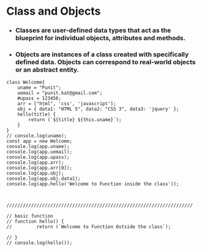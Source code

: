 # Class and Objects

<ul>
    <li><h3>Classes are user-defined data types that act as the blueprint for individual objects, attributes and methods.<h3/></li>
</ul>
<ul><li><h3>Objects are instances of a class created with specifically defined data. Objects can correspond to real-world objects or an abstract entity.</h3></li></ul> 

```
class Welcome{
    uname = "Punit";
    uemail = "punit.kat@gmail.com";
    #upass = 123456;
    arr = ["html", 'css', 'javascript'];
    obj = { data1: "HTML 5", data2: "CSS 3", data3: 'jquery' };
    hello(title) {
        return (`${title} ${this.uname}`); 
    }
}
// console.log(uname);
const app = new Welcome;
console.log(app.uname);
console.log(app.uemail);
console.log(app.upass);
console.log(app.arr);
console.log(app.arr[0]);
console.log(app.obj);
console.log(app.obj.data1);
console.log(app.hello('Welcome to Function inside the class'));



////////////////////////////////////////////////////////////////////

// basic function
// function hello() {
//         return (`Welcome to Function Outside the class`);
        
// }
// console.log(hello());
```
